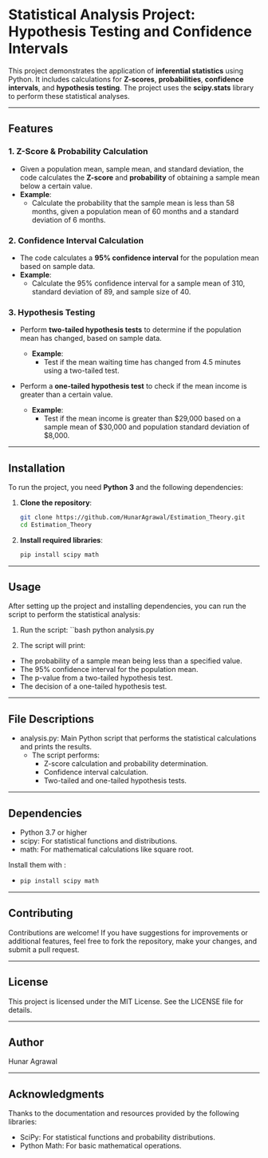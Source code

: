 # Statistical Analysis Project: Hypothesis Testing and Confidence Intervals

This project demonstrates the application of **inferential statistics** using Python. It includes calculations for **Z-scores**, **probabilities**, **confidence intervals**, and **hypothesis testing**. The project uses the **scipy.stats** library to perform these statistical analyses.

---

## Features

### 1. **Z-Score & Probability Calculation**
- Given a population mean, sample mean, and standard deviation, the code calculates the **Z-score** and **probability** of obtaining a sample mean below a certain value.
- **Example**:
  - Calculate the probability that the sample mean is less than 58 months, given a population mean of 60 months and a standard deviation of 6 months.

### 2. **Confidence Interval Calculation**
- The code calculates a **95% confidence interval** for the population mean based on sample data.
- **Example**:
  - Calculate the 95% confidence interval for a sample mean of 310, standard deviation of 89, and sample size of 40.

### 3. **Hypothesis Testing**
- Perform **two-tailed hypothesis tests** to determine if the population mean has changed, based on sample data.
  - **Example**:
    - Test if the mean waiting time has changed from 4.5 minutes using a two-tailed test.
  
- Perform a **one-tailed hypothesis test** to check if the mean income is greater than a certain value.
  - **Example**:
    - Test if the mean income is greater than $29,000 based on a sample mean of $30,000 and population standard deviation of $8,000.

---

## Installation

To run the project, you need **Python 3** and the following dependencies:

1. **Clone the repository**:
   ```bash
   git clone https://github.com/HunarAgrawal/Estimation_Theory.git
   cd Estimation_Theory
2. **Install required libraries**:
   ```bash
   pip install scipy math

---

## Usage

After setting up the project and installing dependencies, you can run the script to perform the statistical analysis:

1. Run the script:
   ``bash
   python analysis.py
   
2. The script will print:
- The probability of a sample mean being less than a specified value.
- The 95% confidence interval for the population mean.
- The p-value from a two-tailed hypothesis test.
- The decision of a one-tailed hypothesis test.

---

## File Descriptions

- analysis.py: Main Python script that performs the statistical calculations and prints the results.
  - The script performs:
    - Z-score calculation and probability determination.
    - Confidence interval calculation.
    - Two-tailed and one-tailed hypothesis tests.

---

## Dependencies

- Python 3.7 or higher
- scipy: For statistical functions and distributions.
- math: For mathematical calculations like square root.

Install them with :

- ```bash
  pip install scipy math

---

## Contributing

Contributions are welcome! If you have suggestions for improvements or additional features, feel free to fork the repository, make your changes, and submit a pull request.

---

## License

This project is licensed under the MIT License. See the LICENSE file for details.

---

## Author

Hunar Agrawal

---

## Acknowledgments

Thanks to the documentation and resources provided by the following libraries:

- SciPy: For statistical functions and probability distributions.
- Python Math: For basic mathematical operations.
